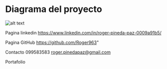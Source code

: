 
# Diagrama del proyecto

![alt text](https://github.com/Roger963/poo-yavirac/blob/herencias/media/DashboardRoger%20-%20Frame%205.jpg)





Pagina linkedin
https://www.linkedin.com/in/roger-pineda-paz-0009a91b5/

Pagina GitHub
https://github.com/Roger963"


Contacto
099583583
roger.pinedapaz@gmail.com

Portafolio

